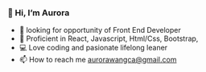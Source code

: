 ### 👋 Hi, I’m Aurora
- 👀 looking for opportunity of Front End Developer
- 🌱 Proficient in React, Javascript, Html/Css, Bootstrap,   
- :computer: Love coding and pasionate lifelong leaner
- 📫 How to reach me aurorawangca@gmail.com

<!---
AuroraRW/AuroraRW is a ✨ special ✨ repository because its `README.md` (this file) appears on your GitHub profile.
You can click the Preview link to take a look at your changes.
--->
